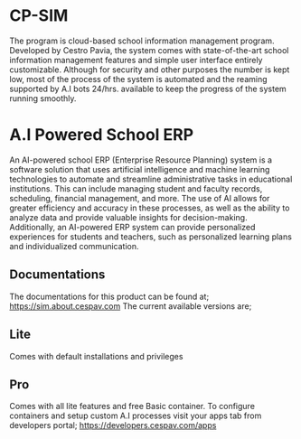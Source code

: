 # CP-SIM
The program is cloud-based school information management program.
Developed by Cestro Pavia, the system comes with state-of-the-art school information management features and simple user interface entirely customizable. Although for security and other purposes the number is kept low, most of the process of the system is automated and the reaming supported by A.I bots 24/hrs. available to keep the progress of the system running smoothly.
# A.I Powered School ERP
An AI-powered school ERP (Enterprise Resource Planning) system is a software solution that uses artificial intelligence and machine learning technologies to automate and streamline administrative tasks in educational institutions. This can include managing student and faculty records, scheduling, financial management, and more. The use of AI allows for greater efficiency and accuracy in these processes, as well as the ability to analyze data and provide valuable insights for decision-making. Additionally, an AI-powered ERP system can provide personalized experiences for students and teachers, such as personalized learning plans and individualized communication.
## Documentations
The documentations for this product can be found at;
https://sim.about.cespav.com
The current available versions are;
## Lite
Comes with default installations and privileges
## Pro
Comes with all lite features and free Basic container. 
To configure containers and setup custom A.I processes visit your apps tab from developers portal;
https://developers.cespav.com/apps
